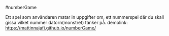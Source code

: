 #numberGame 

Ett spel som användaren matar in uppgifter om, ett nummerspel där du skall gissa vilket nummer datorn(monstret) tänker på.
demolink: https://mattinnajafi.github.io/numberGame/
